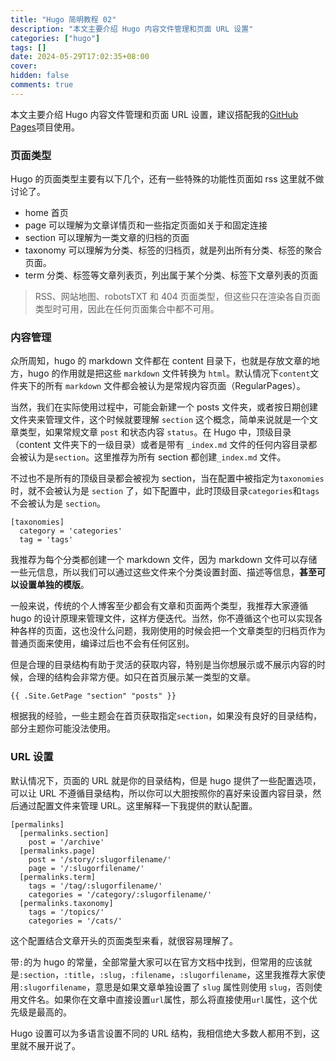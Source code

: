 ```yaml
---
title: "Hugo 简明教程 02"
description: "本文主要介绍 Hugo 内容文件管理和页面 URL 设置"
categories: ["hugo"]
tags: []
date: 2024-05-29T17:02:35+08:00
cover:
hidden: false
comments: true
---
```


本文主要介绍 Hugo 内容文件管理和页面 URL 设置，建议搭配我的[GitHub Pages](https://github.com/bigfa/bigfa.github.io)项目使用。

### 页面类型

Hugo 的页面类型主要有以下几个，还有一些特殊的功能性页面如 rss 这里就不做讨论了。

-   home 首页
-   page 可以理解为文章详情页和一些指定页面如关于和固定连接
-   section 可以理解为一类文章的归档的页面
-   taxonomy 可以理解为分类、标签的归档页，就是列出所有分类、标签的聚合页面。
-   term 分类、标签等文章列表页，列出属于某个分类、标签下文章列表的页面

> RSS、网站地图、robotsTXT 和 404 页面类型，但这些只在渲染各自页面类型时可用，因此在任何页面集合中都不可用。

### 内容管理

众所周知，hugo 的 markdown 文件都在 content 目录下，也就是存放文章的地方，hugo 的作用就是把这些 `markdown` 文件转换为 `html`。默认情况下`content`文件夹下的所有 `markdown` 文件都会被认为是常规内容页面（RegularPages）。

当然，我们在实际使用过程中，可能会新建一个 posts 文件夹，或者按日期创建文件夹来管理文件，这个时候就要理解 `section` 这个概念，简单来说就是一个文章类型，如果常规文章 `post` 和状态内容 `status`。在 Hugo 中，顶级目录（content 文件夹下的一级目录）或者是带有 `_index.md` 文件的任何内容目录都会被认为是`section`。这里推荐为所有 section 都创建`_index.md` 文件。

不过也不是所有的顶级目录都会被视为 section，当在配置中被指定为`taxonomies` 时，就不会被认为是 `section` 了，如下配置中，此时顶级目录`categories`和`tags`不会被认为是 `section`。

```
[taxonomies]
  category = 'categories'
  tag = 'tags'
```

我推荐为每个分类都创建一个 markdown 文件，因为 markdown 文件可以存储一些元信息，所以我们可以通过这些文件来个分类设置封面、描述等信息，**甚至可以设置单独的模版**。

一般来说，传统的个人博客至少都会有文章和页面两个类型，我推荐大家遵循 hugo 的设计原理来管理文件，这样方便迭代。当然，你不遵循这个也可以实现各种各样的页面，这也没什么问题，我刚使用的时候会把一个文章类型的归档页作为普通页面来使用，编译过后也不会有任何区别。

但是合理的目录结构有助于灵活的获取内容，特别是当你想展示或不展示内容的时候，合理的结构会非常方便。如只在首页展示某一类型的文章。

```
{{ .Site.GetPage "section" "posts" }}
```

根据我的经验，一些主题会在首页获取指定`section`，如果没有良好的目录结构，部分主题你可能没法使用。

### URL 设置

默认情况下，页面的 URL 就是你的目录结构，但是 hugo 提供了一些配置选项，可以让 URL 不遵循目录结构，所以你可以大胆按照你的喜好来设置内容目录，然后通过配置文件来管理 URL。这里解释一下我提供的默认配置。

```
[permalinks]
  [permalinks.section]
    post = '/archive'
  [permalinks.page]
    post = '/story/:slugorfilename/'
    page = '/:slugorfilename/'
  [permalinks.term]
    tags = '/tag/:slugorfilename/'
    categories = '/category/:slugorfilename/'
  [permalinks.taxonomy]
    tags = '/topics/'
    categories = '/cats/'
```

这个配置结合文章开头的页面类型来看，就很容易理解了。

带`:`的为 hugo 的常量，全部常量大家可以在官方文档中找到，但常用的应该就是`:section`，`:title`，`:slug`，`:filename`，`:slugorfilename`，这里我推荐大家使用`:slugorfilename`，意思是如果文章单独设置了 `slug` 属性则使用 `slug`，否则使用文件名。如果你在文章中直接设置`url`属性，那么将直接使用`url`属性，这个优先级是最高的。

Hugo 设置可以为多语言设置不同的 URL 结构，我相信绝大多数人都用不到，这里就不展开说了。

